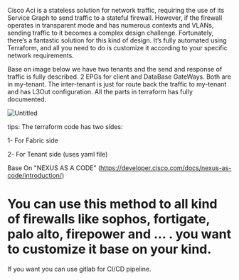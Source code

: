 Cisco Aci is a stateless solution for network traffic, requiring the use of its Service Graph to send traffic to a stateful firewall. However, if the firewall operates in transparent mode and has numerous contexts and VLANs, sending traffic to it becomes a complex design challenge.
Fortunately, there’s a fantastic solution for this kind of design. It’s fully automated using Terraform, and all you need to do is customize it according to your specific network requirements.

Base on image below we have two tenants and the send and response of traffic is fully described. 2 EPGs for client and DataBase GateWays. Both are in my-tenant. The inter-tenant is just for route back the traffic to my-tenant and has L3Out configuration. All the parts in terraform has fully documented.

![Untitled](https://github.com/user-attachments/assets/3a011c87-4631-4d61-be8a-1158b93968a9)

tips:
The terraform code has two sides:

1- For Fabric side

2- For Tenant side (uses yaml file)

Base On "NEXUS AS A CODE" (https://developer.cisco.com/docs/nexus-as-code/introduction/)

# You can use this method to all kind of firewalls like sophos, fortigate, palo alto, firepower and ... . you want to customize it base on your kind.

If you want you can use gitlab for CI/CD pipeline.
